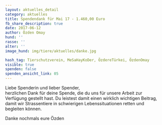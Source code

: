 ```yaml
---
layout: aktuelles_detail
category: aktuelles
title: Spendendank für Mai 17 - 1.460,00 Euro
fb_share_description: true
date: 2017-06-12
author: Özden Omay
hund: ''
rasse: ''
alter: ''
image_hund: img/tiere/aktuelles/danke.jpg

hash_tag: Tierschutzverein, MeSaHayKoDer, ÖzdereTürkei, ÖzdenOmay
visible: true
spenden: false
spenden_ansicht_link: 05
---
```


Liebe Spenderin und lieber Spender,  
herzlichen Dank für deine Spende, die du uns für unsere Arbeit zur Verfügung gestellt hast. Du leistest damit einen wirklich wichtigen Beitrag, damit wir Strassentiere in schwierigen Lebenssituationen retten und begleiten können.

Danke nochmals
eure Özden


